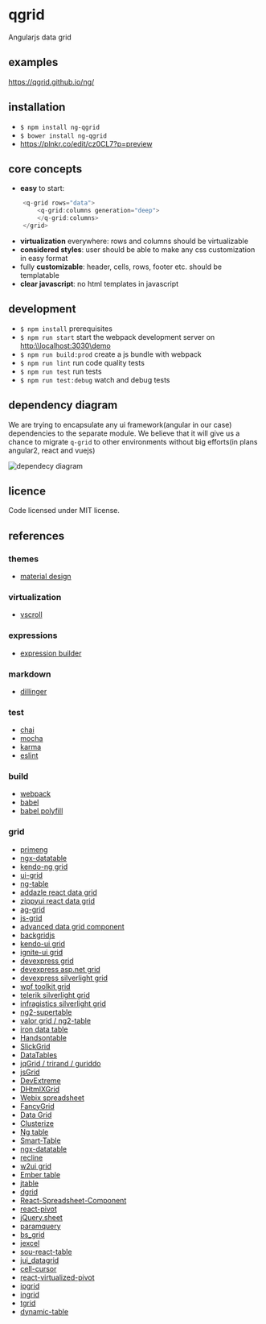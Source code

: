 # qgrid
Angularjs data grid

## examples
https://qgrid.github.io/ng/

## installation
* `$ npm install ng-qgrid`
* `$ bower install ng-qgrid`
* https://plnkr.co/edit/cz0CL7?p=preview

## core concepts
* **easy** to start:
```javascript
	<q-grid rows="data">
		<q-grid:columns generation="deep">
		</q-grid:columns>
	</grid>
```
* **virtualization** everywhere: rows and columns should be virtualizable
* **considered styles**: user should be able to make any css customization in easy format
* fully **customizable**: header, cells, rows, footer etc. should be templatable
* **clear javascript**: no html templates in javascript

## development
* `$ npm install` prerequisites
* `$ npm run start` start the webpack development server on [http:\\\\localhost:3030\demo](http:\\localhost:3030\demo)
* `$ npm run build:prod` create a js bundle with webpack
* `$ npm run lint` run code quality tests
* `$ npm run test` run tests
* `$ npm run test:debug` watch and debug tests

## dependency diagram
We are trying to encapsulate any ui framework(angular in our case) dependencies to the separate module. We believe that it will give us a chance to migrate
`q-grid` to other environments without big efforts(in plans angular2, react and vuejs)

![dependecy diagram](https://github.com/qgrid/ng/blob/master/docs/dependency.png)

## licence
Code licensed under MIT license.

## references

### themes
* [material design](https://material.io/guidelines/components/data-tables.html)

### virtualization
* [vscroll](https://github.com/klumba12/vscroll)

### expressions
* [expression builder](https://github.com/vkorolev/expression-builder)

### markdown
* [dillinger](http://dillinger.io/)

### test
* [chai](http://chaijs.com/api/bdd/)
* [mocha](https://mochajs.org/#getting-started)
* [karma](https://karma-runner.github.io/1.0/index.html)
* [eslint](http://eslint.org/)

### build

* [webpack](http://webpack.github.io/docs/)
* [babel](https://babeljs.io/)
* [babel polyfill](http://babeljs.io/docs/usage/polyfill/)

### grid
* [primeng](https://www.primefaces.org/primeng/#/datatable)
* [ngx-datatable](https://github.com/swimlane/ngx-datatable)
* [kendo-ng grid](http://www.telerik.com/kendo-angular-ui/components/grid/)
* [ui-grid](http://ui-grid.info/docs/#/tutorial)
* [ng-table](http://ng-table.com/#/)
* [addazle react data grid](http://adazzle.github.io/react-data-grid/examples.html#/all-features)
* [zippyui react data grid](http://zippyui.com/react-datagrid/#/examples/basic)
* [ag-grid](https://www.ag-grid.com/javascript-grid-features/#gsc.tab=0)
* [js-grid](http://js-grid.com/demos/)
* [advanced data grid component](https://codepen.io/andrewcourtice/pen/VabXQV)
* [backgridjs](http://backgridjs.com/index.html#complete-example)
* [kendo-ui grid](http://demos.telerik.com/kendo-ui/grid/index)
* [ignite-ui grid](http://www.igniteui.com/grid/_ga=1.24026938.1636625595.1482499194)
* [devexpress grid](https://js.devexpress.com/Demos/WidgetsGallery/Demo/Data_Grid/LocalDataSource/jQuery/Light/)
* [devexpress asp.net grid](https://www.devexpress.com/Products/NET/Controls/ASP/Grid/demos.xml)
* [devexpress silverlight grid](https://demos.devexpress.com/DemoCenter/Silverlight/?GridDemo#Page=Modules?Product=DXGrid.SL)
* [wpf toolkit grid](http://wpftoolkit.codeplex.com/wikipage?title=DataGrid&referringTitle=Documentation)
* [telerik silverlight grid](http://demos.telerik.com/silverlight/#GridView/FirstLook)
* [infragistics silverlight grid](http://www.infragistics.com/samples/silverlight/grid/overview)
* [ng2-supertable](https://andyperlitch.github.io/ng2-super-table/demo/)
* [valor grid / ng2-table](http://valor-software.com/ng2-table/)
* [iron data table](https://saulis.github.io/iron-data-table/demo/)
* [Handsontable](https://github.com/handsontable/handsontable)
* [SlickGrid](https://github.com/mleibman/SlickGrid)
* [DataTables](https://github.com/DataTables/DataTables)
* [jqGrid / trirand / guriddo](https://github.com/tonytomov/jqGrid/tree/master)
* [jsGrid](https://github.com/tabalinas/jsgrid)
* [DevExtreme](https://github.com/DevExpress/DevExtreme)
* [DHtmlXGrid](https://dhtmlx.com/docs/products/dhtmlxGrid/)
* [Webix spreadsheet](https://webix.com/spreadsheet/)
* [FancyGrid](https://www.fancygrid.com/)
* [Data Grid](https://documentation.devexpress.com/WindowsForms/3455/Controls-and-Libraries/Data-Grid)
* [Clusterize](https://github.com/NeXTs/Clusterize.js)
* [Ng table](https://github.com/esvit/ng-table)
* [Smart-Table](https://github.com/lorenzofox3/Smart-Table)
* [ngx-datatable](https://github.com/swimlane/ngx-datatable)
* [recline](https://github.com/okfn/recline)
* [w2ui grid](http://w2ui.com/web/demos/#!grid/grid-1)
* [Ember table](https://github.com/addepar/ember-table/)
* [jtable](https://github.com/hikalkan/jtable)
* [dgrid](https://github.com/sitepen/dgrid)
* [React-Spreadsheet-Component](https://github.com/felixrieseberg/React-Spreadsheet-Component)
* [react-pivot](https://github.com/davidguttman/react-pivot)
* [jQuery.sheet](https://github.com/Spreadsheets/WickedGrid/releases/tag/3.1)
* [paramquery](https://github.com/paramquery/grid)
* [bs_grid](https://github.com/pontikis/bs_grid)
* [jexcel](https://github.com/paulhodel/jexcel)
* [sou-react-table](https://github.com/miadwang/sou-react-table)
* [jui_datagrid](https://github.com/pontikis/jui_datagrid)
* [cell-cursor](https://github.com/team-lab/cell-cursor)
* [react-virtualized-pivot](https://github.com/turnerniles/react-virtualized-pivot)
* [ipgrid](https://jspreadsheets.com/ipgrid.html)
* [ingrid](https://github.com/reconstrukt/ingrid)
* [tgrid](https://github.com/TesserisPro/tgrid)
* [dynamic-table](https://github.com/key-lime-box/dynamic-table)